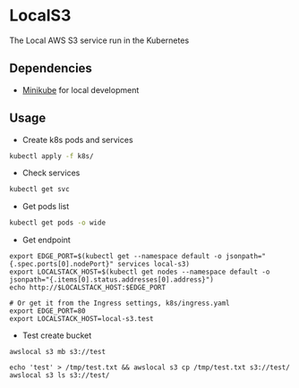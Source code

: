 # LocalS3
The Local AWS S3 service run in the Kubernetes

## Dependencies
* [Minikube](https://minikube.sigs.k8s.io/docs/) for local development

## Usage
* Create k8s pods and services
```bash
kubectl apply -f k8s/
```

* Check services
```bash
kubectl get svc
```

* Get pods list
```bash
kubectl get pods -o wide
```

* Get endpoint
```shell
export EDGE_PORT=$(kubectl get --namespace default -o jsonpath="{.spec.ports[0].nodePort}" services local-s3)
export LOCALSTACK_HOST=$(kubectl get nodes --namespace default -o jsonpath="{.items[0].status.addresses[0].address}")
echo http://$LOCALSTACK_HOST:$EDGE_PORT

# Or get it from the Ingress settings, k8s/ingress.yaml
export EDGE_PORT=80
export LOCALSTACK_HOST=local-s3.test
```

* Test create bucket
```shell
awslocal s3 mb s3://test

echo 'test' > /tmp/test.txt && awslocal s3 cp /tmp/test.txt s3://test/
awslocal s3 ls s3://test/
```

